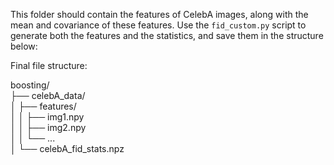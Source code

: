 This folder should contain the features of CelebA images, along with the mean and covariance of these features. Use the `fid_custom.py` script to generate both the features and the statistics, and save them in the structure below:

Final file structure:

boosting/  
  ├── celebA_data/  
  │   ├── features/  
  │   │   ├── img1.npy  
  │   │   ├── img2.npy  
  │   │   └── ...  
  │   └── celebA_fid_stats.npz
